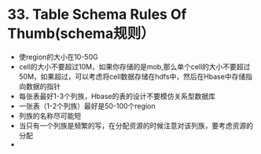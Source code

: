 # 33. Table Schema Rules Of Thumb(schema规则）

* 使region的大小在10-50G
* cell的大小不要超过10M，如果你存储的是mob,那么单个cell的大小不要超过50M，如果超过，可以考虑将cell数据存储在hdfs中，然后在Hbase中存储指向数据的指针
* 每张表最好1-3个列族，Hbase的表的设计不要模仿关系型数据库
* 一张表（1-2个列族）最好是50-100个region
* 列族的名称尽可能短
* 当只有一个列族是频繁的写，在分配资源的时候注意对该列族，要考虑资源的分配
* 